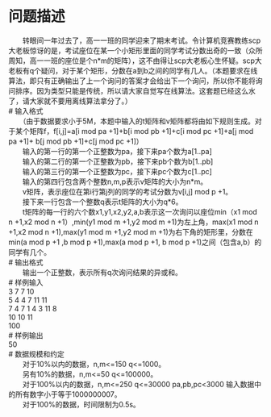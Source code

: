 <div id="pcont1" style="margin-top:20px; display:block;">

# 问题描述

<div class="pdcont">　　转眼间一年过去了，高一一班的同学迎来了期末考试。令计算机竞赛教练scp大老板惊讶的是，考试座位在某一个小矩形里面的同学考试分数出奇的一致（众所周知，高一一班的座位是个n*m的矩阵），这不由得让scp大老板心生怀疑。scp大老板有q个疑问，对于某个矩形，分数在a到b之间的同学有几人。（本题要求在线算法，即只有正确输出了上一个询问的答案才会给出下一个询问，所以你不能将询问排序。因为类型只能是传统，所以请大家自觉写在线算法。这套题已经这么水了，请大家就不要用离线算法拿分了。）</div>
# 输入格式

<div class="pdcont">　　（由于数据要求小于5M，本题中输入的t矩阵和v矩阵都将由如下规则生成。对于某个矩阵f，f[i,j]=a[i mod pa +1]+b[i mod pb +1]+c[i mod pc +1]+a[j mod pa +1]+ b[j mod pb +1]+c[j mod pc +1]）<br/>
　　输入的第一行的第一个正整数为pa，接下来pa个数为a[1..pa]<br/>
　　输入的第二行的第一个正整数为pb，接下来pb个数为b[1..pb]<br/>
　　输入的第三行的第一个正整数为pc，接下来pc个数为c[1..pc]<br/>
　　输入的第四行包含两个整数n,m,p表示v矩阵的大小为n*m。<br/>
　　v矩阵，表示座位在第i行第j列的同学的考试分数为v[i,j] mod p +1。<br/>
　　接下来一行包含一个整数q表示t矩阵的大小为q*6。<br/>
　　t矩阵的每一行的六个数x1,y1,x2,y2,a,b表示这一次询问以座位min（x1 mod n +1,x2 mod n +1）,min(y1 mod m +1,y2 mod m +1)为左上角，max(x1 mod n +1,x2 mod n +1),max(y1 mod m +1,y2 mod m +1)为右下角的矩形里，分数在min(a mod p +1 ,b mod p +1),max(a mod p +1, b mod p +1)之间（包含a,b）的同学有几个。</div>
# 输出格式

<div class="pdcont">　　输出一个正整数，表示所有q次询问结果的异或和。</div>
# 样例输入

<div class="pddata">3 7 7 10<br/>
5 4 4 7 11 11<br/>
7 4 7 1 4 3 11 8<br/>
10 10 11<br/>
100</div>
# 样例输出

<div class="pddata">50</div>
# 数据规模和约定

<div class="pdcont">　　对于10%以内的数据，n,m&lt;=150 q&lt;=1000。<br/>
　　另有10%的数据，n,m&lt;=50 q&lt;=100000。<br/>
　　对于100%以内的数据，n,m&lt;=250 q&lt;=30000 pa,pb,pc&lt;3000 输入数据中的所有数字小于等于1000000007。<br/>
　　对于100%的数据，时间限制为0.5s。</div>

</div>